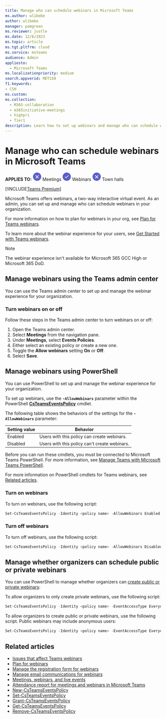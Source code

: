 ```yaml
---
title: Manage who can schedule webinars in Microsoft Teams
ms.author: wlibebe
author: wlibebe
manager: pamgreen
ms.reviewer: justle
ms.date: 12/6/2023
ms.topic: article
ms.tgt.pltfrm: cloud
ms.service: msteams
audience: Admin
appliesto: 
  - Microsoft Teams
ms.localizationpriority: medium
search.appverid: MET150
f1.keywords:
- CSH
ms.custom: 
ms.collection: 
  - M365-collaboration
  - m365initiative-meetings
  - highpri
  - Tier1
description: Learn how to set up webinars and manage who can schedule webinars for IT Admins in Teams.
---
```


# Manage who can schedule webinars in Microsoft Teams

**APPLIES TO:** ![Image of a x for no](media/x-for-no.png) Meetings ![Image of a checkmark for yes](media/circle-check.png) Webinars ![Image of a x for no](media/x-for-no.png) Town halls

[!INCLUDE[Teams Premium](includes/teams-premium-ecm.md)]

Microsoft Teams offers webinars, a two-way interactive virtual event. As an admin, you can set up and manage who can schedule webinars in your organization.

For more information on how to plan for webinars in your org, see [Plan for Teams webinars](plan-webinars.md).

To learn more about the webinar experience for your users, see [Get Started with Teams webinars](https://support.microsoft.com/office/42f3f874-22dc-4289-b53f-bbc1a69013e3).

> [!NOTE]
> The webinar experience isn't available for Microsoft 365 GCC High or Microsoft 365 DoD.

## Manage webinars using the Teams admin center

You can use the Teams admin center to set up and manage the webinar experience for your organization.

### Turn webinars on or off

Follow these steps in the Teams admin center to turn webinars on or off:

1. Open the Teams admin center.
2. Select **Meetings** from the navigation pane.
3. Under **Meetings**, select **Events Policies**.
4. Either select an existing policy or create a new one.
5. Toggle the **Allow webinars** setting **On** or **Off**.
6. Select **Save**.

## Manage webinars using PowerShell

You can use PowerShell to set up and manage the webinar experience for your organization.

To set up webinars, use the **`-AllowWebinars`** parameter within the PowerShell [**CsTeamsEventsPolicy**](/powershell/module/teams/set-csteamseventspolicy) cmdlet.

The following table shows the behaviors of the settings for the **`-AllowWebinars`** parameter:

|Setting value| Behavior|
|---------|---------------|
|Enabled| Users with this policy can create webinars. |
|Disabled| Users with this policy can't create webinars.|

Before you can run these cmdlets, you must be connected to Microsoft Teams PowerShell. For more information, see [Manage Teams with Microsoft Teams PowerShell](/microsoftteams/teams-powershell-managing-teams).

For more information on PowerShell cmdlets for Teams webinars, see [Related articles](#related-articles).

### Turn on webinars

To turn on webinars, use the following script:

```powershell
Set-CsTeamsEventsPolicy -Identity <policy name> -AllowWebinars Enabled
```

### Turn off webinars

To turn off webinars, use the following script:

```powershell
Set-CsTeamsEventsPolicy -Identity <policy name> -AllowWebinars Disabled
```

## Manage whether organizers can schedule public or private webinars

You can use PowerShell to manage whether organizers can [create public or private webinars](https://support.microsoft.com/office/0719a9bd-07a0-47fd-8415-6c576860f36a):

To allow organizers to only create private webinars, use the following script:

```powershell
Set-CsTeamsEventsPolicy -Identity <policy name> -EventAccessType EveryoneInCompanyExcludingGuests
```

To allow organizers to create public or private webinars, use the following script. Public webinars may include anonymous users:

```powershell
Set-CsTeamsEventsPolicy -Identity <policy name> -EventAccessType Everyone
```

## Related articles

- [Issues that affect Teams webinars](/microsoftteams/troubleshoot/meetings/issues-with-webinars)
- [Plan for webinars](plan-webinars.md)
- [Manage the registration form for webinars](manage-registration-form-webinars.md)
- [Manage email communications for webinars](manage-email-communications.md)
- [Meetings, webinars, and live events](quick-start-meetings-live-events.md)
- [Attendance report for meetings and webinars in Microsoft Teams](teams-analytics-and-reports/meeting-attendance-report.md)
- [New-CsTeamsEventsPolicy](/powershell/module/teams/new-csteamseventspolicy)
- [Set-CsTeamsEventsPolicy](/powershell/module/teams/set-csteamseventspolicy)
- [Grant-CsTeamsEventsPolicy](/powershell/module/teams/grant-csteamseventspolicy)
- [Get-CsTeamsEventsPolicy](/powershell/module/teams/get-csteamseventspolicy)
- [Remove-CsTeamsEventsPolicy](/powershell/module/teams/remove-csteamseventspolicy)
